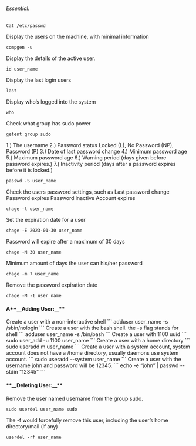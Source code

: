 <h6> Essential: </h6> 

```
Cat /etc/passwd
```
Display the users on the machine, with minimal information
```
compgen -u
```
Display the details of the active user.
```
id user_name
```
Display the last login users
```
last
```
Display who’s logged into the system
```
who
```
Check what group has sudo power
```
getent group sudo 
```

1.) The username
2.) Password status Locked (L), No Password (NP), Password (P)
3.) Date of last password change
4.) Minimum password age
5.) Maximum password age
6.) Warning period  (days given before password expires.)
7.) Inactivity period (days after a password expires before it is locked.)
```
passwd -S user_name
```

Check the users password settings, such as
Last password change
Password expires
Password inactive
Account expires
```
chage -l user_name  
```

Set the expiration date for a user 
```
chage -E 2023-01-30 user_name
```
Password will expire after a maximum of 30 days 
```
chage -M 30 user_name
```
Minimum amount of days the user can his/her password
```
chage -m 7 user_name
```
Remove the password expiration date
```
chage -M -1 user_name
```

<!--- 
# ps -aux |grep [username] 
# List the process on a user
pkill -f [proccess-name]
Kill a process with the process name
killall -TERM -u [username]
Kill the process on a user
--->


<h4> A**__Adding User:__**</h4>
Create a user with a non-interactive shell
```
adduser user_name -s /sbin/nologin 
```
Create a user with the bash shell. the -s flag stands for shell
```
adduser user_name -s /bin/bash  
```
Create a user with 1100 uuid
```
sudo user_add -u 1100 user_name
```
Create a user with a home directory  
```
sudo useradd m user_name
```
Create a user with a system account, system account does not have a /home directory, usually daemons use system account.
```
sudo useradd  --system user_name
```
Create a user with the username john and password will be 12345.
```
echo -e “john” | passwd --stdin “12345”
```


<h4> **__Deleting User:__** </h4>

Remove the user named username from the group sudo.
```
sudo userdel user_name sudo
```

The -f would forcefully remove this user, including the user’s home directory/mail (if any) 
```
userdel -rf user_name
```